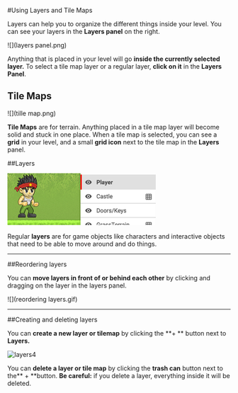 #Using Layers and Tile Maps

Layers can help you to organize the different things inside your level. You can see your layers in the **Layers panel** on the right.

![](layers panel.png)

Anything that is placed in your level will go **inside the currently selected layer.** To select a tile map layer or a regular layer, **click on it** in the **Layers Panel**.


## Tile Maps

![](tille map.png)

**Tile Maps** are for terrain. Anything placed in a tile map layer will become solid and stuck in one place. When a tile map is selected, you can see a **grid** in your level, and a small **grid icon** next to the tile map in the **Layers** panel.

##Layers

![](layer.png)

Regular **layers** are for game objects like characters and interactive objects that need to be able to move around and do things. 


---

##Reordering layers

You can **move layers in front of or behind each other** by clicking and dragging on the layer in the layers panel.

![](reordering layers.gif)


---

##Creating and deleting layers

You can **create a new layer or tilemap** by clicking the **+ ** button next to **Layers.** 

![layers4](assets/layers4.jpeg)

You can **delete a layer or tile map** by clicking the **trash can** button next to the** + **button. **Be careful:** if you delete a layer, everything inside it will be deleted.